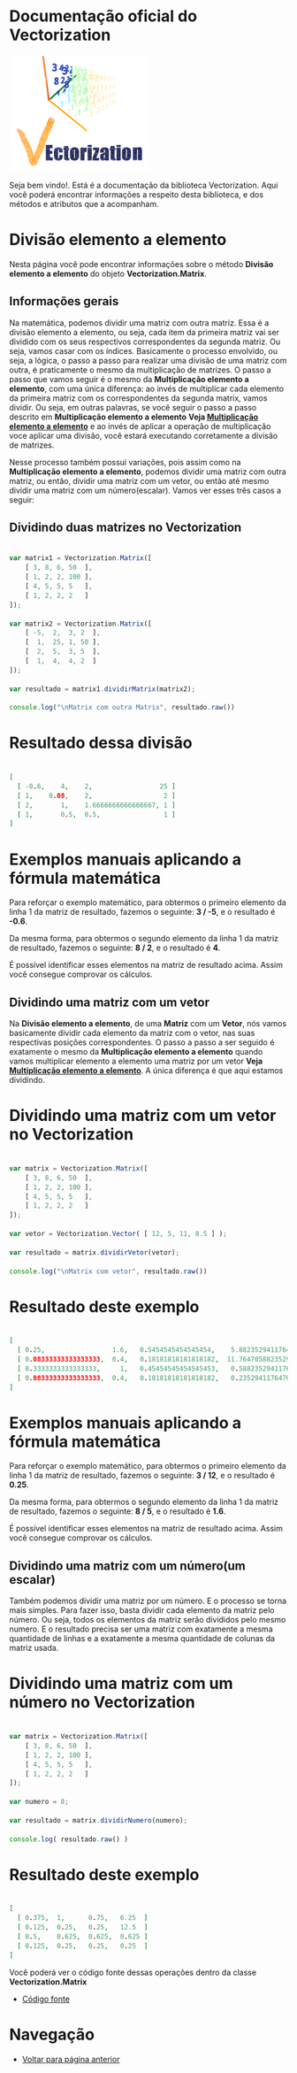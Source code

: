 # Documentação oficial do Vectorization
![Logo do projeto](https://github.com/WilliamJardim/Vectorization/blob/main/imagens/logo256x256.png)

Seja bem vindo!. Está é a documentação da biblioteca Vectorization.
Aqui você poderá encontrar informações a respeito desta biblioteca, e dos métodos e atributos que a acompanham.

# Divisão elemento a elemento
Nesta página você pode encontrar informações sobre o método **Divisão elemento a elemento** do objeto **Vectorization.Matrix**. 

## Informações gerais
Na matemática, podemos dividir uma matriz com outra matriz. Essa é a divisão elemento a elemento, ou seja, cada item da primeira matriz vai ser dividido com os seus respectivos correspondentes da segunda matriz. Ou seja, vamos casar com os índices. Basicamente o processo envolvido, ou seja, a lógica, o passo a passo para realizar uma divisão de uma matriz com outra, é praticamente o mesmo da multiplicação de matrizes. O passo a passo que vamos seguir é o mesmo da **Multiplicação elemento a elemento**, com uma única diferença: ao invés de multiplicar cada elemento da primeira matriz com os correspondentes da segunda matrix, vamos dividir. Ou seja, em outras palavras, se você seguir o passo a passo descrito em **Multiplicação elemento a elemento** **Veja [Multiplicação elemento a elemento](../Multiplicacao/page.md)** e ao invés de aplicar a operação de multiplicação voce aplicar uma divisão, você estará executando corretamente a divisão de matrizes.

Nesse processo também possui variações, pois assim como na **Multiplicação elemento a elemento**, podemos dividir uma matriz com outra matriz, ou então, dividir uma matriz com um vetor, ou então até mesmo dividir uma matriz com um número(escalar). Vamos ver esses três casos a seguir:

## Dividindo duas matrizes no Vectorization
```javascript

var matrix1 = Vectorization.Matrix([
    [ 3, 8, 6, 50  ],
    [ 1, 2, 2, 100 ],
    [ 4, 5, 5, 5   ],
    [ 1, 2, 2, 2   ]
]);

var matrix2 = Vectorization.Matrix([
    [ -5,  2,  3, 2  ],
    [  1,  25, 1, 50 ],
    [  2,  5,  3, 5  ],
    [  1,  4,  4, 2  ]
]);

var resultado = matrix1.dividirMatrix(matrix2);

console.log("\nMatrix com outra Matrix", resultado.raw())

``` 

# Resultado dessa divisão
```json

[
  [ -0.6,    4,    2,                 25 ]
  [ 1,    0.08,    2,                  2 ]
  [ 2,       1,    1.6666666666666667, 1 ]
  [ 1,       0.5,  0.5,                1 ]
]

```

# Exemplos manuais aplicando a fórmula matemática
Para reforçar o exemplo matemático, para obtermos o primeiro elemento da linha 1 da matriz de resultado, fazemos o seguinte: **3 / -5**, e o resultado é **-0.6**.

Da mesma forma, para obtermos o segundo elemento da linha 1 da matriz de resultado, fazemos o seguinte: **8 / 2**, e o resultado é **4**.

É possível identificar esses elementos na matriz de resultado acima. Assim você consegue comprovar os cálculos.

## Dividindo uma matriz com um vetor
Na **Divisão elemento a elemento**, de uma **Matriz** com um **Vetor**, nós vamos basicamente dividir cada elemento da matriz com o vetor, nas suas respectivas posições correspondentes. O passo a passo a ser seguido é exatamente o mesmo da **Multiplicação elemento a elemento** quando vamos multiplicar elemento a elemento uma matriz por um vetor **Veja [Multiplicação elemento a elemento](../Multiplicacao/page.md)**. A única diferença é que aqui estamos dividindo.

# Dividindo uma matriz com um vetor no Vectorization
```javascript

var matrix = Vectorization.Matrix([
    [ 3, 8, 6, 50  ],
    [ 1, 2, 2, 100 ],
    [ 4, 5, 5, 5   ],
    [ 1, 2, 2, 2   ]
]);

var vetor = Vectorization.Vector( [ 12, 5, 11, 8.5 ] );

var resultado = matrix.dividirVetor(vetor);

console.log("\nMatrix com vetor", resultado.raw())
```

# Resultado deste exemplo
```json

[
  [ 0.25,                 1.6,   0.5454545454545454,    5.882352941176471   ]
  [ 0.08333333333333333,  0.4,   0.18181818181818182,  11.764705882352942   ]
  [ 0.3333333333333333,     1,   0.45454545454545453,   0.5882352941176471  ]
  [ 0.08333333333333333,  0.4,   0.18181818181818182,   0.23529411764705882 ]
]

```

# Exemplos manuais aplicando a fórmula matemática
Para reforçar o exemplo matemático, para obtermos o primeiro elemento da linha 1 da matriz de resultado, fazemos o seguinte: **3 / 12**, e o resultado é **0.25**.

Da mesma forma, para obtermos o segundo elemento da linha 1 da matriz de resultado, fazemos o seguinte: **8 / 5**, e o resultado é **1.6**.

É possível identificar esses elementos na matriz de resultado acima. Assim você consegue comprovar os cálculos.

## Dividindo uma matriz com um número(um escalar)
Também podemos dividir uma matriz por um número. E o processo se torna mais simples. Para fazer isso, basta dividir cada elemento da matriz pelo número. Ou seja, todos os elementos da matriz serão divididos pelo mesmo numero. E o resultado precisa ser uma matriz com exatamente a mesma quantidade de linhas e a exatamente a mesma quantidade de colunas da matriz usada.

# Dividindo uma matriz com um número no Vectorization
```javascript

var matrix = Vectorization.Matrix([
    [ 3, 8, 6, 50  ],
    [ 1, 2, 2, 100 ],
    [ 4, 5, 5, 5   ],
    [ 1, 2, 2, 2   ]
]);

var numero = 8;

var resultado = matrix.dividirNumero(numero);

console.log( resultado.raw() )

```

# Resultado deste exemplo
```json

[
  [ 0.375,  1,      0.75,   6.25  ]
  [ 0.125,  0.25,   0.25,   12.5  ]
  [ 0.5,    0.625,  0.625,  0.625 ]
  [ 0.125,  0.25,   0.25,   0.25  ]
]

```

Você poderá ver o código fonte dessas operações dentro da classe **Vectorization.Matrix**
* [Código fonte](https://github.com/WilliamJardim/Vectorization/blob/main/src/Matrix.js)

# Navegação
* [Voltar para página anterior](../page.md)
